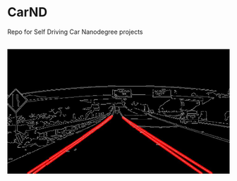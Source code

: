 # CarND
Repo for Self Driving Car Nanodegree projects

<div align="center">
   <br>
  <img src="./images/extracted-lines.jpg"><br><br>
</div>
